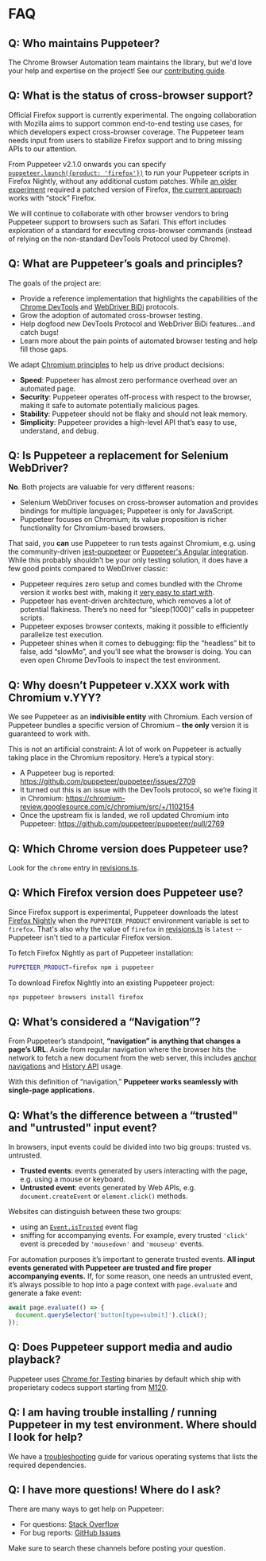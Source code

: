 # FAQ

## Q: Who maintains Puppeteer?

The Chrome Browser Automation team maintains the library, but we'd love your help and
expertise on the project! See our
[contributing guide](https://pptr.dev/contributing).

## Q: What is the status of cross-browser support?

Official Firefox support is currently experimental. The ongoing collaboration
with Mozilla aims to support common end-to-end testing use cases, for which
developers expect cross-browser coverage. The Puppeteer team needs input from
users to stabilize Firefox support and to bring missing APIs to our attention.

From Puppeteer v2.1.0 onwards you can specify
[`puppeteer.launch({product: 'firefox'})`](./api/puppeteer.puppeteernode.launch)
to run your Puppeteer scripts in Firefox Nightly, without any additional custom
patches. While
[an older experiment](https://www.npmjs.com/package/puppeteer-firefox) required
a patched version of Firefox,
[the current approach](https://wiki.mozilla.org/Remote) works with “stock”
Firefox.

We will continue to collaborate with other browser vendors to bring Puppeteer
support to browsers such as Safari. This effort includes exploration of a
standard for executing cross-browser commands (instead of relying on the
non-standard DevTools Protocol used by Chrome).

## Q: What are Puppeteer’s goals and principles?

The goals of the project are:

- Provide a reference implementation that highlights the capabilities of the
  [Chrome DevTools](https://chromedevtools.github.io/devtools-protocol/)
  and [WebDriver BiDi](https://w3c.github.io/webdriver-bidi/) protocols.
- Grow the adoption of automated cross-browser testing.
- Help dogfood new DevTools Protocol and WebDriver BiDi features...and catch bugs!
- Learn more about the pain points of automated browser testing and help fill
  those gaps.

We adapt
[Chromium principles](https://www.chromium.org/developers/core-principles) to
help us drive product decisions:

- **Speed**: Puppeteer has almost zero performance overhead over an automated
  page.
- **Security**: Puppeteer operates off-process with respect to the browser, making
  it safe to automate potentially malicious pages.
- **Stability**: Puppeteer should not be flaky and should not leak memory.
- **Simplicity**: Puppeteer provides a high-level API that’s easy to use,
  understand, and debug.

## Q: Is Puppeteer a replacement for Selenium WebDriver?

**No**. Both projects are valuable for very different reasons:

- Selenium WebDriver focuses on cross-browser automation and provides bindings for
  multiple languages; Puppeteer is only for JavaScript.
- Puppeteer focuses on Chromium; its value proposition is richer functionality
  for Chromium-based browsers.

That said, you **can** use Puppeteer to run tests against Chromium, e.g. using
the community-driven
[jest-puppeteer](https://github.com/smooth-code/jest-puppeteer) or
[Puppeteer's Angular integration](https://pptr.dev/integrations/ng-schematics). While this
probably shouldn’t be your only testing solution, it does have a few good points
compared to WebDriver classic:

- Puppeteer requires zero setup and comes bundled with the Chrome version it
  works best with, making it
  [very easy to start with](https://github.com/puppeteer/puppeteer/#getting-started).
- Puppeteer has event-driven architecture, which removes a lot of potential
  flakiness. There’s no need for “sleep(1000)” calls in puppeteer scripts.
- Puppeteer exposes browser contexts, making it possible to efficiently
  parallelize test execution.
- Puppeteer shines when it comes to debugging: flip the “headless” bit to false,
  add “slowMo”, and you’ll see what the browser is doing. You can even open
  Chrome DevTools to inspect the test environment.

## Q: Why doesn’t Puppeteer v.XXX work with Chromium v.YYY?

We see Puppeteer as an **indivisible entity** with Chromium. Each version of
Puppeteer bundles a specific version of Chromium – **the only** version it is
guaranteed to work with.

This is not an artificial constraint: A lot of work on Puppeteer is actually
taking place in the Chromium repository. Here’s a typical story:

- A Puppeteer bug is reported:
  https://github.com/puppeteer/puppeteer/issues/2709
- It turned out this is an issue with the DevTools protocol, so we’re fixing it
  in Chromium: https://chromium-review.googlesource.com/c/chromium/src/+/1102154
- Once the upstream fix is landed, we roll updated Chromium into Puppeteer:
  https://github.com/puppeteer/puppeteer/pull/2769

## Q: Which Chrome version does Puppeteer use?

Look for the `chrome` entry in
[revisions.ts](https://github.com/puppeteer/puppeteer/blob/main/packages/puppeteer-core/src/revisions.ts).

## Q: Which Firefox version does Puppeteer use?

Since Firefox support is experimental, Puppeteer downloads the latest
[Firefox Nightly](https://wiki.mozilla.org/Nightly) when the `PUPPETEER_PRODUCT`
environment variable is set to `firefox`. That's also why the value of `firefox`
in
[revisions.ts](https://github.com/puppeteer/puppeteer/blob/main/packages/puppeteer-core/src/revisions.ts)
is `latest` -- Puppeteer isn't tied to a particular Firefox version.

To fetch Firefox Nightly as part of Puppeteer installation:

```bash
PUPPETEER_PRODUCT=firefox npm i puppeteer
```

To download Firefox Nightly into an existing Puppeteer project:

```bash
npx puppeteer browsers install firefox
```

## Q: What’s considered a “Navigation”?

From Puppeteer’s standpoint, **“navigation” is anything that changes a page’s
URL**. Aside from regular navigation where the browser hits the network to fetch
a new document from the web server, this includes
[anchor navigations](https://www.w3.org/TR/html5/single-page.html#scroll-to-fragid)
and [History API](https://developer.mozilla.org/en-US/docs/Web/API/History_API)
usage.

With this definition of “navigation,” **Puppeteer works seamlessly with
single-page applications.**

## Q: What’s the difference between a “trusted" and "untrusted" input event?

In browsers, input events could be divided into two big groups: trusted vs.
untrusted.

- **Trusted events**: events generated by users interacting with the page, e.g.
  using a mouse or keyboard.
- **Untrusted event**: events generated by Web APIs, e.g. `document.createEvent`
  or `element.click()` methods.

Websites can distinguish between these two groups:

- using an
  [`Event.isTrusted`](https://developer.mozilla.org/en-US/docs/Web/API/Event/isTrusted)
  event flag
- sniffing for accompanying events. For example, every trusted `'click'` event
  is preceded by `'mousedown'` and `'mouseup'` events.

For automation purposes it’s important to generate trusted events. **All input
events generated with Puppeteer are trusted and fire proper accompanying
events.** If, for some reason, one needs an untrusted event, it’s always
possible to hop into a page context with `page.evaluate` and generate a fake
event:

```ts
await page.evaluate(() => {
  document.querySelector('button[type=submit]').click();
});
```

## Q: Does Puppeteer support media and audio playback?

Puppeteer uses [Chrome for Testing](https://developer.chrome.com/blog/chrome-for-testing/) binaries
by default which ship with properietary codecs support starting from
[M120](https://chromiumdash.appspot.com/commit/12d607016c31ea13579e897740c765be189ed6eb).

## Q: I am having trouble installing / running Puppeteer in my test environment. Where should I look for help?

We have a
[troubleshooting](https://pptr.dev/troubleshooting)
guide for various operating systems that lists the required dependencies.

## Q: I have more questions! Where do I ask?

There are many ways to get help on Puppeteer:

- For questions: [Stack Overflow](https://stackoverflow.com/questions/tagged/puppeteer)
- For bug reports: [GitHub Issues](https://github.com/puppeteer/puppeteer/issues)

Make sure to search these channels before posting your question.
